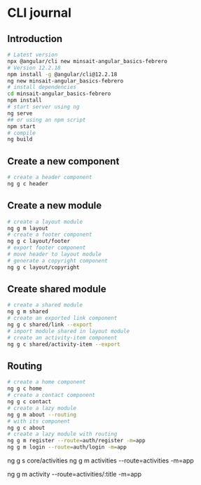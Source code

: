 # CLI journal

## Introduction

```bash
# Latest version
npx @angular/cli new minsait-angular_basics-febrero
# Version 12.2.18
npm install -g @angular/cli@12.2.18
ng new minsait-angular_basics-febrero
# install dependencies
cd minsait-angular_basics-febrero
npm install
# start server using ng
ng serve
## or using an npm script
npm start
# compile
ng build
```

## Create a new component

```bash
# create a header component
ng g c header
```

## Create a new module

```bash
# create a layout module
ng g m layout
# create a footer component
ng g c layout/footer
# export footer component
# move header to layout module
# generate a copyright component
ng g c layout/copyright
```

## Create shared module

```bash
# create a shared module
ng g m shared
# create an exported link component
ng g c shared/link --export
# import module shared in layout module
# create an activity-item component
ng g c shared/activity-item --export
```

## Routing

```bash
# create a home component
ng g c home
# create a contact component
ng g c contact
# create a lazy module
ng g m about --routing
# with its component
ng g c about
# create a lazy module with routing
ng g m register --route=auth/register -m=app
ng g m login --route=auth/login -m=app
```

ng g s core/activities
ng g m activities --route=activities -m=app

ng g m activity --route=activities/:title -m=app
